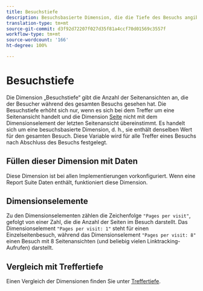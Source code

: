 ```yaml
---
title: Besuchstiefe
description: Besuchsbasierte Dimension, die die Tiefe des Besuchs angibt.
translation-type: tm+mt
source-git-commit: d3f92d72207f027d35f81a4ccf70d01569c3557f
workflow-type: tm+mt
source-wordcount: '166'
ht-degree: 100%

---
```



# Besuchstiefe

Die Dimension „Besuchstiefe“ gibt die Anzahl der Seitenansichten an, die der Besucher während des gesamten Besuchs gesehen hat. Die Besuchstiefe erhöht sich nur, wenn es sich bei dem Treffer um eine Seitenansicht handelt und die Dimension [Seite](page.md) nicht mit dem Dimensionselement der letzten Seitenansicht übereinstimmt. Es handelt sich um eine besuchsbasierte Dimension, d. h., sie enthält denselben Wert für den gesamten Besuch. Diese Variable wird für alle Treffer eines Besuchs nach Abschluss des Besuchs festgelegt.

## Füllen dieser Dimension mit Daten

Diese Dimension ist bei allen Implementierungen vorkonfiguriert. Wenn eine Report Suite Daten enthält, funktioniert diese Dimension.

## Dimensionselemente

Zu den Dimensionselementen zählen die Zeichenfolge `"Pages per visit"`, gefolgt von einer Zahl, die die Anzahl der Seiten im Besuch darstellt. Das Dimensionselement `"Pages per visit: 1"` steht für einen Einzelseitenbesuch, während das Dimensionselement `"Pages per visit: 8"` einen Besuch mit 8 Seitenansichten (und beliebig vielen Linktracking-Aufrufen) darstellt.

## Vergleich mit Treffertiefe

Einen Vergleich der Dimensionen finden Sie unter [Treffertiefe](hit-depth.md).